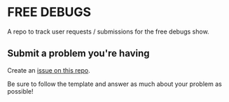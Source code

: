# FREE DEBUGS

A repo to track user requests / submissions for the free debugs show.

## Submit a problem you're having

Create an [issue on this repo](https://github.com/CodingGarden/free-debugs/issues).

Be sure to follow the template and answer as much about your problem as possible!
